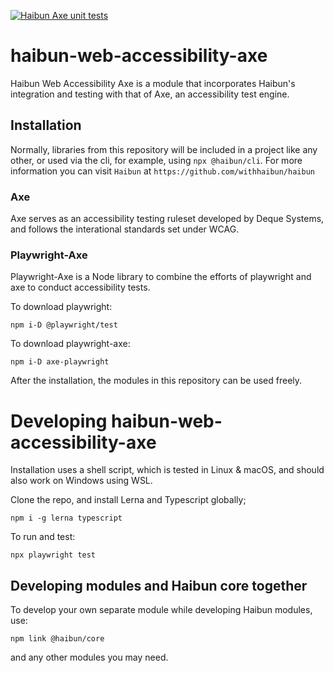 [![Haibun Axe unit tests](https://github.com/withhaibun/haibun-web-accessibility-axe/actions/workflows/test.yml/badge.svg)](https://github.com/withhaibun/haibun-web-accessibility-axe/actions/workflows/test.yml)

# haibun-web-accessibility-axe

Haibun Web Accessibility Axe is a module that incorporates Haibun's integration and testing with that of Axe, an accessibility test engine. 

## Installation

Normally, libraries from this repository will be included in a project like any other, or used via the cli, for example, using `npx @haibun/cli`. For more information you can visit `Haibun` at `https://github.com/withhaibun/haibun`

### Axe 

Axe serves as an accessibility testing ruleset developed by Deque Systems, and follows the interational standards set under WCAG. 

### Playwright-Axe 

Playwright-Axe is a Node library to combine the efforts of playwright and axe to conduct accessibility tests. 

To download playwright: 

`npm i-D @playwright/test`

To download playwright-axe: 

`npm i-D axe-playwright`

After the installation, the modules in this repository can be used freely. 

# Developing haibun-web-accessibility-axe

Installation uses a shell script, which is tested in Linux & macOS,
and should also work on Windows using WSL.

Clone the repo, 
and install Lerna and Typescript globally;

`npm i -g lerna typescript`

To run and test:

  `npx playwright test`


## Developing modules and Haibun core together

To develop your own separate module while developing Haibun modules, use:

`npm link @haibun/core`

and any other modules you may need.
 